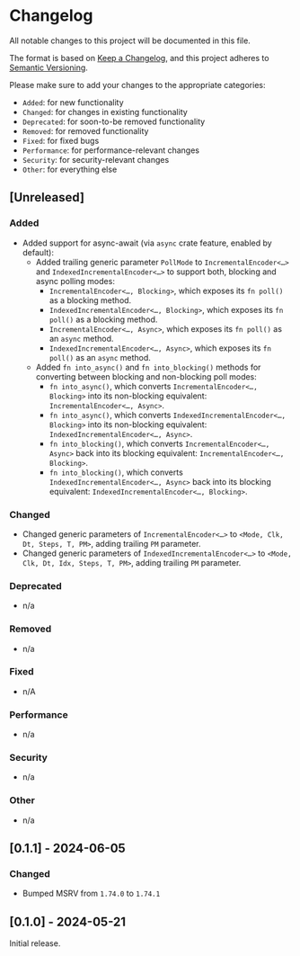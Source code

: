 # Changelog

All notable changes to this project will be documented in this file.

The format is based on [Keep a Changelog](https://keepachangelog.com/en/1.0.0/),
and this project adheres to [Semantic Versioning](https://semver.org/spec/v2.0.0.html).

Please make sure to add your changes to the appropriate categories:

- `Added`: for new functionality
- `Changed`: for changes in existing functionality
- `Deprecated`: for soon-to-be removed functionality
- `Removed`: for removed functionality
- `Fixed`: for fixed bugs
- `Performance`: for performance-relevant changes
- `Security`: for security-relevant changes
- `Other`: for everything else

## [Unreleased]

### Added

- Added support for async-await (via `async` crate feature, enabled by default):
  - Added trailing generic parameter `PollMode` to `IncrementalEncoder<…>` and `IndexedIncrementalEncoder<…>` to support both, blocking and async polling modes:
    - `IncrementalEncoder<…, Blocking>`, which exposes its `fn poll()` as a blocking method.
    - `IndexedIncrementalEncoder<…, Blocking>`, which exposes its `fn poll()` as a blocking method.
    - `IncrementalEncoder<…, Async>`, which exposes its `fn poll()` as an `async` method.
    - `IndexedIncrementalEncoder<…, Async>`, which exposes its `fn poll()` as an `async` method.
  - Added `fn into_async()` and `fn into_blocking()` methods for converting between blocking and non-blocking poll modes:
    - `fn into_async()`, which converts `IncrementalEncoder<…, Blocking>` into its non-blocking equivalent: `IncrementalEncoder<…, Async>`.
    - `fn into_async()`, which converts `IndexedIncrementalEncoder<…, Blocking>` into its non-blocking equivalent: `IndexedIncrementalEncoder<…, Async>`.
    - `fn into_blocking()`, which converts `IncrementalEncoder<…, Async>` back into its blocking equivalent: `IncrementalEncoder<…, Blocking>`.
    - `fn into_blocking()`, which converts `IndexedIncrementalEncoder<…, Async>` back into its blocking equivalent: `IndexedIncrementalEncoder<…, Blocking>`.

### Changed

- Changed generic parameters of `IncrementalEncoder<…>` to `<Mode, Clk, Dt, Steps, T, PM>`, adding trailing `PM` parameter.
- Changed generic parameters of `IndexedIncrementalEncoder<…>` to `<Mode, Clk, Dt, Idx, Steps, T, PM>`, adding trailing `PM` parameter.

### Deprecated

- n/a

### Removed

- n/a

### Fixed

- n/A

### Performance

- n/a

### Security

- n/a

### Other

- n/a

## [0.1.1] - 2024-06-05

### Changed

- Bumped MSRV from `1.74.0` to `1.74.1`

## [0.1.0] - 2024-05-21

Initial release.
